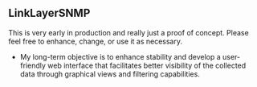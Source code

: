 ## LinkLayerSNMP

This is very early in production and really just a proof of concept. Please feel free to enhance, change, or use it as necessary.

- My long-term objective is to enhance stability and develop a user-friendly web interface that facilitates better visibility of the collected data through graphical views and filtering capabilities.
